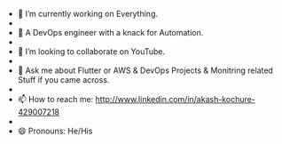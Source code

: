 - 🔭 I’m currently working on Everything.
- 
- 🌱 A DevOps engineer with a knack for Automation.
- 
- 👯 I’m looking to collaborate on YouTube.
- 
- 💬 Ask me about Flutter or AWS & DevOps Projects & Monitring related Stuff if you came across.
- 
- 📫 How to reach me: http://www.linkedin.com/in/akash-kochure-429007218
- 
- 😄 Pronouns: He/His
